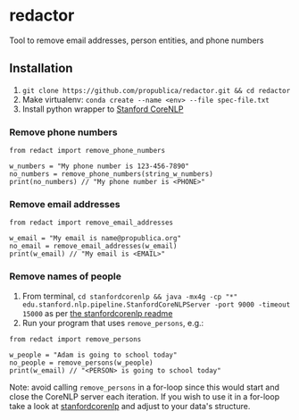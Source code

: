 # redactor
Tool to remove email addresses, person entities, and phone numbers

## Installation
1. `git clone https://github.com/propublica/redactor.git && cd redactor`
2. Make virtualenv: `conda create --name <env> --file spec-file.txt`
3. Install python wrapper to [Stanford CoreNLP](https://github.com/stanfordnlp/CoreNLP)
  
### Remove phone numbers
```
from redact import remove_phone_numbers

w_numbers = "My phone number is 123-456-7890"
no_numbers = remove_phone_numbers(string_w_numbers)
print(no_numbers) // "My phone number is <PHONE>"
```

### Remove email addresses

```
from redact import remove_email_addresses

w_email = "My email is name@propublica.org"
no_email = remove_email_addresses(w_email)
print(w_email) // "My email is <EMAIL>"
```

### Remove names of people

1. From terminal, `cd stanfordcorenlp && java -mx4g -cp "*" edu.stanford.nlp.pipeline.StanfordCoreNLPServer -port 9000 -timeout 15000` as per [the stanfordcorenlp readme](https://github.com/stanfordnlp/CoreNLP)
2. Run your program that uses `remove_persons`, e.g.:
```
from redact import remove_persons

w_people = "Adam is going to school today"
no_people = remove_persons(w_people)
print(w_email) // "<PERSON> is going to school today"
```
Note: avoid calling `remove_persons` in a for-loop since this would start and close the CoreNLP server each iteration. If you wish to use it in a for-loop take a look at [stanfordcorenlp](https://github.com/stanfordnlp/CoreNLP) and adjust to your data's structure. 
